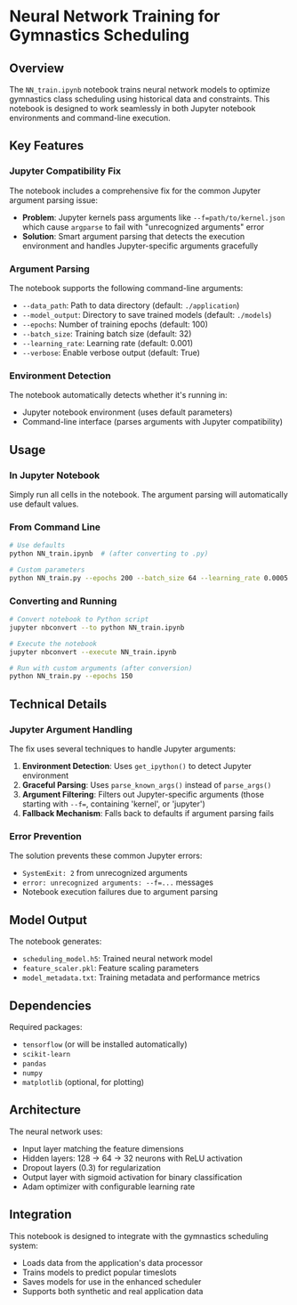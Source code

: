 # Neural Network Training for Gymnastics Scheduling

## Overview

The `NN_train.ipynb` notebook trains neural network models to optimize gymnastics class scheduling using historical data and constraints. This notebook is designed to work seamlessly in both Jupyter notebook environments and command-line execution.

## Key Features

### Jupyter Compatibility Fix

The notebook includes a comprehensive fix for the common Jupyter argument parsing issue:

- **Problem**: Jupyter kernels pass arguments like `--f=path/to/kernel.json` which cause `argparse` to fail with "unrecognized arguments" error
- **Solution**: Smart argument parsing that detects the execution environment and handles Jupyter-specific arguments gracefully

### Argument Parsing

The notebook supports the following command-line arguments:

- `--data_path`: Path to data directory (default: `./application`)
- `--model_output`: Directory to save trained models (default: `./models`)
- `--epochs`: Number of training epochs (default: 100)
- `--batch_size`: Training batch size (default: 32)
- `--learning_rate`: Learning rate (default: 0.001)
- `--verbose`: Enable verbose output (default: True)

### Environment Detection

The notebook automatically detects whether it's running in:
- Jupyter notebook environment (uses default parameters)
- Command-line interface (parses arguments with Jupyter compatibility)

## Usage

### In Jupyter Notebook

Simply run all cells in the notebook. The argument parsing will automatically use default values.

### From Command Line

```bash
# Use defaults
python NN_train.ipynb  # (after converting to .py)

# Custom parameters
python NN_train.py --epochs 200 --batch_size 64 --learning_rate 0.0005
```

### Converting and Running

```bash
# Convert notebook to Python script
jupyter nbconvert --to python NN_train.ipynb

# Execute the notebook
jupyter nbconvert --execute NN_train.ipynb

# Run with custom arguments (after conversion)
python NN_train.py --epochs 150
```

## Technical Details

### Jupyter Argument Handling

The fix uses several techniques to handle Jupyter arguments:

1. **Environment Detection**: Uses `get_ipython()` to detect Jupyter environment
2. **Graceful Parsing**: Uses `parse_known_args()` instead of `parse_args()` 
3. **Argument Filtering**: Filters out Jupyter-specific arguments (those starting with `--f=`, containing 'kernel', or 'jupyter')
4. **Fallback Mechanism**: Falls back to defaults if argument parsing fails

### Error Prevention

The solution prevents these common Jupyter errors:
- `SystemExit: 2` from unrecognized arguments
- `error: unrecognized arguments: --f=...` messages
- Notebook execution failures due to argument parsing

## Model Output

The notebook generates:
- `scheduling_model.h5`: Trained neural network model
- `feature_scaler.pkl`: Feature scaling parameters
- `model_metadata.txt`: Training metadata and performance metrics

## Dependencies

Required packages:
- `tensorflow` (or will be installed automatically)
- `scikit-learn`
- `pandas`
- `numpy`
- `matplotlib` (optional, for plotting)

## Architecture

The neural network uses:
- Input layer matching the feature dimensions
- Hidden layers: 128 → 64 → 32 neurons with ReLU activation
- Dropout layers (0.3) for regularization
- Output layer with sigmoid activation for binary classification
- Adam optimizer with configurable learning rate

## Integration

This notebook is designed to integrate with the gymnastics scheduling system:
- Loads data from the application's data processor
- Trains models to predict popular timeslots
- Saves models for use in the enhanced scheduler
- Supports both synthetic and real application data